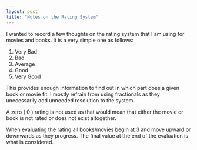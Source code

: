 ```yaml
---
layout: post
title: "Notes on the Rating System"
---
```


I wanted to record a few thoughts on the rating system that I am using for movies and books.
It is a very simple one as follows:

1. Very Bad
2. Bad
3. Average
4. Good
5. Very Good

This provides enough information to find out in which part does a given book or movie fit.
I mostly refrain from using fractionals as they unecessarily add unneeded resolution to the system.

A zero ( 0 ) rating is not used as that would mean that either the movie or book is not rated or does not exist altogether.

When evaluating the rating all books/movies begin at 3 and move upward or downwards as they progress.
The final value at the end of the evaluation is what is considered.
